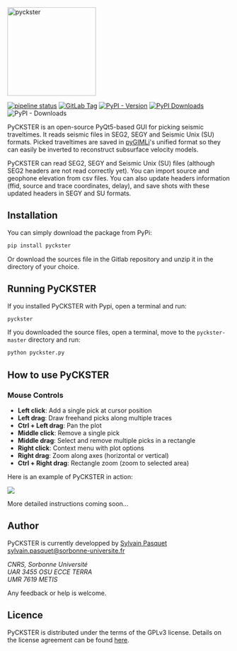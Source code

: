 <img src="https://gitlab.in2p3.fr/metis-geophysics/pyckster/-/raw/master/images/pyckster.png?ref_type=heads" alt="pyckster" width="200"/>

[![pipeline status](https://gitlab.in2p3.fr/metis-geophysics/pyckster/badges/master/pipeline.svg)](https://gitlab.in2p3.fr/metis-geophysics/pyckster/-/commits/master) 
[![GitLab Tag](https://img.shields.io/gitlab/v/tag/metis-geophysics%2Fpyckster?gitlab_url=https%3A%2F%2Fgitlab.in2p3.fr)](https://gitlab.in2p3.fr/metis-geophysics/pyckster/-/tags)
[![PyPI - Version](https://img.shields.io/pypi/v/pyckster)](https://pypi.org/project/pyckster/)
[![PyPI Downloads](https://static.pepy.tech/badge/pyckster)](https://pepy.tech/projects/pyckster)
![PyPI - Downloads](https://img.shields.io/pypi/dm/PyCKSTER)

PyCKSTER is an open-source PyQt5-based GUI for picking seismic traveltimes. It reads seismic files in SEG2, SEGY and Seismic Unix (SU) formats. Picked traveltimes are saved in [pyGIMLi](https://www.pygimli.org)'s unified format so they can easily be inverted to reconstruct subsurface velocity models.

PyCKSTER can read SEG2, SEGY and Seismic Unix (SU) files (although SEG2 headers are not read correctly yet). You can import source and geophone elevation from csv files. You can also update headers information (ffid, source and trace coordinates, delay), and save shots with these updated headers in SEGY and SU formats.

## Installation

You can simply download the package from PyPi:
``` bash
pip install pyckster
```

Or download the sources file in the Gitlab repository and unzip it in the directory of your choice.

## Running PyCKSTER

If you installed PyCKSTER with Pypi, open a terminal and run:
```bash
pyckster
```

If you downloaded the source files, open a terminal, move to the `pyckster-master` directory and run:
```bash
python pyckster.py
```

## How to use PyCKSTER

### Mouse Controls

- **Left click**: Add a single pick at cursor position
- **Left drag**: Draw freehand picks along multiple traces
- **Ctrl + Left drag**: Pan the plot
- **Middle click**: Remove a single pick
- **Middle drag**: Select and remove multiple picks in a rectangle
- **Right click**: Context menu with plot options
- **Right drag**: Zoom along axes (horizontal or vertical)
- **Ctrl + Right drag**: Rectangle zoom (zoom to selected area)

Here is an example of PyCKSTER in action:

<img src="https://gitlab.in2p3.fr/metis-geophysics/pyckster/-/raw/master/images/screenshot_01.png?ref_type=heads"/>

More detailed instructions coming soon...

## Author
PyCKSTER is currently developped by [Sylvain Pasquet](https://orcid.org/0000-0002-3625-9212)\
[sylvain.pasquet@sorbonne-universite.fr](sylvain.pasquet@sorbonne-universite.fr)


*CNRS, Sorbonne Université*\
*UAR 3455 OSU ECCE TERRA*\
*UMR 7619 METIS*


Any feedback or help is welcome.

## Licence

PyCKSTER is distributed under the terms of the GPLv3 license. Details on
the license agreement can be found [here].

[here]: LICENCE